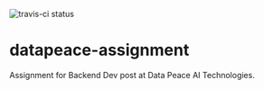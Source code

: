 ![travis-ci status](https://travis-ci.com/namanchikara/datapeace-assignment.svg?branch=master)
# datapeace-assignment    
Assignment for Backend Dev post at Data Peace AI Technologies. 
